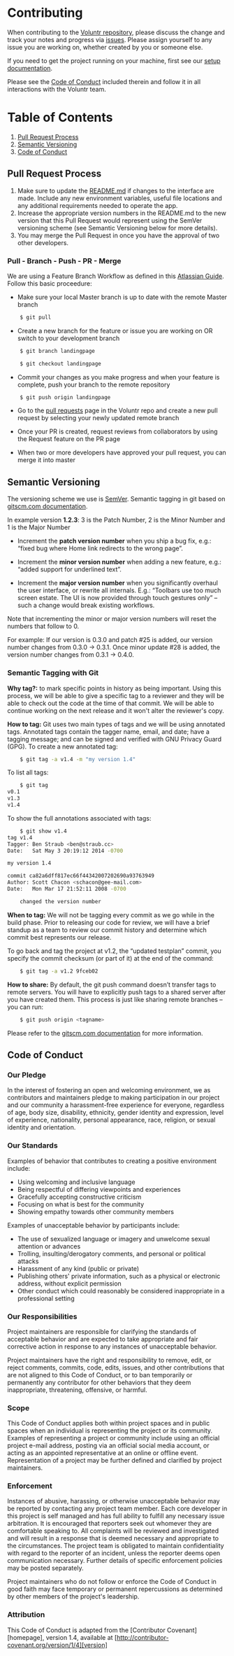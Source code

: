 # Contributing

When contributing to the [Voluntr repository](https://github.com/hendricksonsarahl/voluntr), please discuss the change and track your notes and progress via [issues](https://github.com/hendricksonsarahl/voluntr/issues). Please assign yourself to any issue you are working on, whether created by you or someone else.

If you need to get the project running on your machine, first see our [setup documentation](https://github.com/hendricksonsarahl/voluntr/blob/master/SETUP.md).

Please see the [Code of Conduct](#code-of-conduct) included therein and follow it in all interactions with the Voluntr team.

# Table of Contents
1. [Pull Request Process](#pull-request-process)
2. [Semantic Versioning](#semantic-versioning)
3. [Code of Conduct](#code-of-conduct)

## Pull Request Process

1. Make sure to update the [README.md](https://github.com/hendricksonsarahl/voluntr/blob/master/README.md) if changes to the interface are made. Include any new environment 
   variables, useful file locations and any additional requirements needed to operate the app.
2. Increase the appropriate version numbers in the README.md to the new version that this
   Pull Request would represent using the SemVer versioning scheme (see Semantic Versioning below for more details). 
3. You may merge the Pull Request in once you have the approval of two other developers.

### Pull - Branch - Push - PR - Merge

We are using a Feature Branch Workflow as defined in this [Atlassian Guide](https://www.atlassian.com/git/tutorials/comparing-workflows#feature-branch-workflow). Follow this basic proceedure:

- Make sure your local Master branch is up to date with the remote Master branch

```sh
  	$ git pull
```
- Create a new branch for the feature or issue you are working on OR switch to your development branch

```sh
	$ git branch landingpage
```
```sh
	$ git checkout landingpage
```
- Commit your changes as you make progress and when your feature is complete, push your branch to the remote repository

```sh
	$ git push origin landingpage
```
- Go to the [pull requests](https://github.com/hendricksonsarahl/voluntr/pulls) page in the Voluntr repo and create a new pull request by selecting your newly updated remote branch

- Once your PR is created, request reviews from collaborators by using the Request feature on the PR page 

- When two or more developers have approved your pull request, you can merge it into master


## Semantic Versioning


The versioning scheme we use is [SemVer](http://semver.org/).
Semantic tagging in git based on [gitscm.com documentation](https://git-scm.com/book/en/v2/Git-Basics-Tagging).

In example version **1.2.3**: 3 is the Patch Number, 2 is the Minor Number and 1 is the Major Number

* Increment the **patch version number** when you ship a bug fix, e.g.: “fixed bug where Home link redirects to the wrong page”.

* Increment the **minor version number** when adding a new feature, e.g.: “added support for underlined text”.

* Increment the **major version number** when you significantly overhaul the user interface, or rewrite all internals. E.g.: “Toolbars use too much screen estate. The UI is now provided through touch gestures only” – such a change would break existing workflows.

Note that incrementing the minor or major version numbers will reset the numbers that follow to 0. 

For example:
If our version is 0.3.0 and patch #25 is added, our version number changes from 0.3.0 -> 0.3.1. Once minor update #28 is added, the version number changes from 0.3.1 -> 0.4.0.

### Semantic Tagging with Git
**Why tag?:** to mark specific points in history as being important. Using this process, we will be able to give a specific tag to a reviewer and they will be able to check out the code at the time of that commit. We will be able to continue working on the next release and it won't alter the reviewer's copy.

**How to tag:** Git uses two main types of tags and we will be using annotated tags. Annotated tags contain the tagger name, email, and date; have a tagging message; and can be signed and verified with GNU Privacy Guard (GPG). To create a new annotated tag:

```sh
	$ git tag -a v1.4 -m "my version 1.4"
```
To list all tags:

```sh
	$ git tag
v0.1
v1.3
v1.4
```
To show the full annotations associated with tags:

```sh
	$ git show v1.4
tag v1.4
Tagger: Ben Straub <ben@straub.cc>
Date:   Sat May 3 20:19:12 2014 -0700

my version 1.4

commit ca82a6dff817ec66f44342007202690a93763949
Author: Scott Chacon <schacon@gee-mail.com>
Date:   Mon Mar 17 21:52:11 2008 -0700

    changed the version number
```

**When to tag:** We will not be tagging every commit as we go while in the build phase. Prior to releasing our code for review, we will have a brief standup as a team to review our commit history and determine which commit best represents our release.

To go back and tag the project at v1.2, the “updated testplan” commit, you specify the commit checksum (or part of it) at the end of the command:

```sh
	$ git tag -a v1.2 9fceb02
```
**How to share:** By default, the git push command doesn’t transfer tags to remote servers. You will have to explicitly push tags to a shared server after you have created them. This process is just like sharing remote branches – you can run:

```sh
	$ git push origin <tagname>
```

Please refer to the [gitscm.com documentation](https://git-scm.com/book/en/v2/Git-Basics-Tagging) for more information. 

## Code of Conduct

### Our Pledge

In the interest of fostering an open and welcoming environment, we as
contributors and maintainers pledge to making participation in our project and
our community a harassment-free experience for everyone, regardless of age, body
size, disability, ethnicity, gender identity and expression, level of experience,
nationality, personal appearance, race, religion, or sexual identity and
orientation.

### Our Standards

Examples of behavior that contributes to creating a positive environment
include:

* Using welcoming and inclusive language
* Being respectful of differing viewpoints and experiences
* Gracefully accepting constructive criticism
* Focusing on what is best for the community
* Showing empathy towards other community members

Examples of unacceptable behavior by participants include:

* The use of sexualized language or imagery and unwelcome sexual attention or
advances
* Trolling, insulting/derogatory comments, and personal or political attacks
* Harassment of any kind (public or private)
* Publishing others' private information, such as a physical or electronic
  address, without explicit permission
* Other conduct which could reasonably be considered inappropriate in a
  professional setting

### Our Responsibilities

Project maintainers are responsible for clarifying the standards of acceptable
behavior and are expected to take appropriate and fair corrective action in
response to any instances of unacceptable behavior.

Project maintainers have the right and responsibility to remove, edit, or
reject comments, commits, code, edits, issues, and other contributions
that are not aligned to this Code of Conduct, or to ban temporarily or
permanently any contributor for other behaviors that they deem inappropriate,
threatening, offensive, or harmful.

### Scope

This Code of Conduct applies both within project spaces and in public spaces
when an individual is representing the project or its community. Examples of
representing a project or community include using an official project e-mail
address, posting via an official social media account, or acting as an appointed
representative at an online or offline event. Representation of a project may be
further defined and clarified by project maintainers.

### Enforcement

Instances of abusive, harassing, or otherwise unacceptable behavior may be
reported by contacting any project team member. Each core developer in this project is self managed and has full ability to fulfill any necessary issue arbitration. It is encouraged that reporters seek out whomever they are comfortable speaking to. All
complaints will be reviewed and investigated and will result in a response that
is deemed necessary and appropriate to the circumstances. The project team is
obligated to maintain confidentiality with regard to the reporter of an incident, unless the reporter deems open communication necessary.
Further details of specific enforcement policies may be posted separately.

Project maintainers who do not follow or enforce the Code of Conduct in good
faith may face temporary or permanent repercussions as determined by other
members of the project's leadership.

### Attribution

This Code of Conduct is adapted from the [Contributor Covenant][homepage], version 1.4,
available at [http://contributor-covenant.org/version/1/4][version]